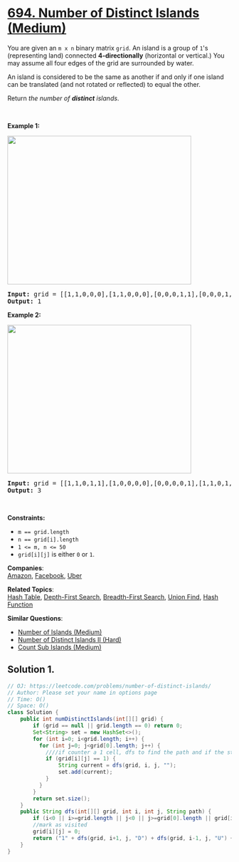 # [694. Number of Distinct Islands (Medium)](https://leetcode.com/problems/number-of-distinct-islands/)

<p>You are given an <code>m x n</code> binary matrix <code>grid</code>. An island is a group of <code>1</code>'s (representing land) connected <strong>4-directionally</strong> (horizontal or vertical.) You may assume all four edges of the grid are surrounded by water.</p>

<p>An island is considered to be the same as another if and only if one island can be translated (and not rotated or reflected) to equal the other.</p>

<p>Return <em>the number of <b>distinct</b> islands</em>.</p>

<p>&nbsp;</p>
<p><strong>Example 1:</strong></p>
<img alt="" src="https://assets.leetcode.com/uploads/2021/05/01/distinctisland1-1-grid.jpg" style="width: 413px; height: 334px;">
<pre><strong>Input:</strong> grid = [[1,1,0,0,0],[1,1,0,0,0],[0,0,0,1,1],[0,0,0,1,1]]
<strong>Output:</strong> 1
</pre>

<p><strong>Example 2:</strong></p>
<img alt="" src="https://assets.leetcode.com/uploads/2021/05/01/distinctisland1-2-grid.jpg" style="width: 413px; height: 334px;">
<pre><strong>Input:</strong> grid = [[1,1,0,1,1],[1,0,0,0,0],[0,0,0,0,1],[1,1,0,1,1]]
<strong>Output:</strong> 3
</pre>

<p>&nbsp;</p>
<p><strong>Constraints:</strong></p>

<ul>
	<li><code>m == grid.length</code></li>
	<li><code>n == grid[i].length</code></li>
	<li><code>1 &lt;= m, n &lt;= 50</code></li>
	<li><code>grid[i][j]</code> is either <code>0</code> or <code>1</code>.</li>
</ul>

**Companies**:  
[Amazon](https://leetcode.com/company/amazon), [Facebook](https://leetcode.com/company/facebook), [Uber](https://leetcode.com/company/uber)

**Related Topics**:  
[Hash Table](https://leetcode.com/tag/hash-table/), [Depth-First Search](https://leetcode.com/tag/depth-first-search/), [Breadth-First Search](https://leetcode.com/tag/breadth-first-search/), [Union Find](https://leetcode.com/tag/union-find/), [Hash Function](https://leetcode.com/tag/hash-function/)

**Similar Questions**:

- [Number of Islands (Medium)](https://leetcode.com/problems/number-of-islands/)
- [Number of Distinct Islands II (Hard)](https://leetcode.com/problems/number-of-distinct-islands-ii/)
- [Count Sub Islands (Medium)](https://leetcode.com/problems/count-sub-islands/)

## Solution 1.

```java
// OJ: https://leetcode.com/problems/number-of-distinct-islands/
// Author: Please set your name in options page
// Time: O()
// Space: O()
class Solution {
    public int numDistinctIslands(int[][] grid) {
        if (grid == null || grid.length == 0) return 0;
        Set<String> set = new HashSet<>();
        for (int i=0; i<grid.length; i++) {
          for (int j=0; j<grid[0].length; j++) {
            ////if counter a 1 cell, dfs to find the path and if the string is the same, set will not add
            if (grid[i][j] == 1) {
                String current = dfs(grid, i, j, "");
                set.add(current);
            }
          }
        }
        return set.size();
    }
    public String dfs(int[][] grid, int i, int j, String path) {
        if (i<0 || i>=grid.length || j<0 || j>=grid[0].length || grid[i][j] == 0) return path;
        //mark as visited
        grid[i][j] = 0;
        return ("1" + dfs(grid, i+1, j, "D") + dfs(grid, i-1, j, "U") + dfs(grid, i, j+1, "R") + dfs(grid, i, j-1, "L"));
    }
}

```
